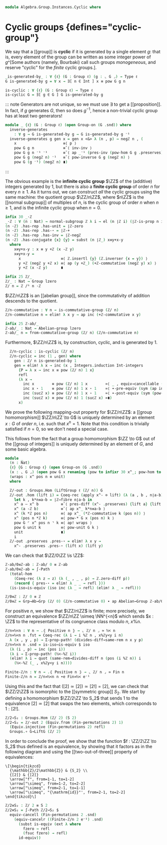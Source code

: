 <!--
```agda
open import Algebra.Group.Instances.Symmetric
open import Algebra.Group.Instances.Integers
open import Algebra.Group.Cat.Base
open import Algebra.Group.Subgroup
open import Algebra.Group.Ab
open import Algebra.Group

open import Cat.Prelude

open import Data.Int.Divisible
open import Data.Int.Universal
open import Data.Fin.Closure
open import Data.Int.DivMod
open import Data.Fin
open import Data.Int hiding (Positive)
open import Data.Nat

open represents-subgroup
open normal-subgroup
open is-group-hom
```
-->

```agda
module Algebra.Group.Instances.Cyclic where
```

<!--
```agda
private module ℤ = Group-on (ℤ .snd) hiding (magma-hlevel)
```
-->

# Cyclic groups {defines="cyclic-group"}

We say that a [[group]] is **cyclic** if it is generated by a single
element $g$: that is, every element of the group can be written as some
integer power of $g$^[Some authors (namely, Bourbaki) call such groups
_monogeneous_, and reserve "cyclic" for the _finite_ cyclic groups.].

```agda
_is-generated-by_ : ∀ {ℓ} (G : Group ℓ) (g : ⌞ G ⌟) → Type ℓ
G is-generated-by g = ∀ x → ∃[ n ∈ Int ] x ≡ pow G g n

is-cyclic : ∀ {ℓ} (G : Group ℓ) → Type ℓ
is-cyclic G = ∃[ g ∈ G ] G is-generated-by g
```

::: note
Generators are not unique, so we must use $\exists$ to get a \[\[proposition]].
In fact, if $g$ generates $G$, then so does $g^{-1}$, hence a non-trivial
cyclic group has at least two generators!

```agda
module _ {ℓ} (G : Group ℓ) (open Group-on (G .snd)) where
  inverse-generates
    : ∀ g → G is-generated-by g → G is-generated-by g ⁻¹
  inverse-generates g gen x = gen x <&> λ (n , p) → negℤ n , (
    x                     ≡⟨ p ⟩
    pow G g n             ≡˘⟨ inv-inv ⟩
    pow G g n ⁻¹ ⁻¹       ≡˘⟨ ap _⁻¹ (pres-inv (pow-hom G g .preserves) {lift n}) ⟩
    pow G g (negℤ n) ⁻¹   ≡˘⟨ pow-inverse G g (negℤ n) ⟩
    pow G (g ⁻¹) (negℤ n) ∎)
```

:::

The obvious example is the **infinite cyclic group** $\ZZ$ of the (additive)
integers generated by $1$, but there is also a **finite cyclic group** of order
$n$ for every $n \geq 1$. As it turns out, we can construct _all_ the cyclic
groups using the same machine: the quotient group $\ZZ/n\ZZ$, where $n\ZZ$
is the [[normal subgroup]] of multiples of $n$, is the cyclic group of order
$n$ when $n \geq 1$, and is the infinite cyclic group when $n = 0$.

```agda
infix 30 _·ℤ
_·ℤ : ∀ (n : Nat) → normal-subgroup ℤ λ i → el (n ∣ℤ i) (∣ℤ-is-prop n i)
(n ·ℤ) .has-rep .has-unit = ∣ℤ-zero
(n ·ℤ) .has-rep .has-⋆ = ∣ℤ-+
(n ·ℤ) .has-rep .has-inv = ∣ℤ-negℤ
(n ·ℤ) .has-conjugate {x} {y} = subst (n ∣ℤ_) x≡y+x-y
  where
    x≡y+x-y : x ≡ y +ℤ (x -ℤ y)
    x≡y+x-y =
      x                  ≡⟨ ℤ.insertl {y} (ℤ.inverser {x = y}) ⟩
      y +ℤ (negℤ y +ℤ x) ≡⟨ ap (y +ℤ_) (+ℤ-commutative (negℤ y) x) ⟩
      y +ℤ (x -ℤ y)      ∎

infix 25 ℤ/_
ℤ/_ : Nat → Group lzero
ℤ/ n = ℤ /ᴳ n ·ℤ
```

$\ZZ/n\ZZ$ is an [[abelian group]], since the commutativity of
addition descends to the quotient.

```agda
ℤ/n-commutative : ∀ n → is-commutative-group (ℤ/ n)
ℤ/n-commutative n = elim! λ x y → ap inc (+ℤ-commutative x y)

infix 25 ℤ-ab/_
ℤ-ab/_ : Nat → Abelian-group lzero
ℤ-ab/_ n = from-commutative-group (ℤ/ n) (ℤ/n-commutative n)
```

Furthermore, $\ZZ/n\ZZ$ is, by construction, cyclic, and is generated
by $1$.

<!--
```agda
module _ (n : Nat) where
  open Group-on ((ℤ/ n) .snd)
```
-->

```agda
  ℤ/n-cyclic : is-cyclic (ℤ/ n)
  ℤ/n-cyclic = inc (1 , gen) where
    gen : ℤ/ n is-generated-by 1
    gen = elim! λ x → inc (x , Integers.induction Int-integers
      {P = λ x → inc x ≡ pow (ℤ/ n) 1 x}
      refl
      (λ x →
        inc x        ≡ pow (ℤ/ n) 1 x        ≃⟨ _ , equiv→cancellable (⋆-equivr 1) ⟩
        inc x ⋆ 1    ≡ pow (ℤ/ n) 1 x ⋆ 1    ≃⟨ ∙-pre-equiv (sym (ap inc (+ℤ-oner x))) ⟩
        inc (sucℤ x) ≡ pow (ℤ/ n) 1 x ⋆ 1    ≃⟨ ∙-post-equiv (sym (pow-sucr (ℤ/ n) 1 x)) ⟩
        inc (sucℤ x) ≡ pow (ℤ/ n) 1 (sucℤ x) ≃∎)
      x)
```

We prove the following mapping-out property for $\ZZ/n\ZZ$: a [[group
homomorphism]] $\ZZ/n\ZZ \to G$ is uniquely determined by an element
$x : G$ of _order_ $n$, i.e. such that $x^n = 1$. Note that this
condition is trivially satisfied if $n = 0$, so we don't need a
special case.

This follows from the fact that a group homomorphism $\ZZ \to G$ out of
the [[group of integers]] is uniquely determined by an element of $G$,
and some basic algebra.

```agda
module _
  (n : Nat)
  {ℓ} {G : Group ℓ} (open Group-on (G .snd))
  (x : ⌞ G ⌟) (open pow G x renaming (pow to infixr 30 x^_; pow-hom to x^-))
  (wraps : x^ pos n ≡ unit)
  where

  ℤ/-out : Groups.Hom (LiftGroup ℓ (ℤ/ n)) G
  ℤ/-out .hom (lift i) = Coeq-rec (apply x^- ⊙ lift) (λ (a , b , n∣a-b) → zero-diff $
    let k , k*n≡a-b = ∣ℤ→fibre n∣a-b in
    x^ a — x^ b          ≡˘⟨ pres-diff (x^- .preserves) {lift a} {lift b} ⟩
    x^ (a -ℤ b)          ≡˘⟨ ap x^_ k*n≡a-b ⟩
    x^ (k *ℤ pos n)      ≡⟨ ap x^_ (*ℤ-commutative k (pos n)) ⟩
    x^ (pos n *ℤ k)      ≡⟨ pow-* G x (pos n) k ⟩
    pow G ⌜ x^ pos n ⌝ k ≡⟨ ap! wraps ⟩
    pow G unit k         ≡⟨ pow-unit G k ⟩
    unit                 ∎)
    i
  ℤ/-out .preserves .pres-⋆ = elim! λ x y →
    x^- .preserves .pres-⋆ (lift x) (lift y)
```

We can check that $\ZZ/0\ZZ \is \ZZ$:

```agda
ℤ-ab/0≡ℤ-ab : ℤ-ab/ 0 ≡ ℤ-ab
ℤ-ab/0≡ℤ-ab = ∫-Path
  (total-hom
    (Coeq-rec (λ z → z) (λ (_ , _ , p) → ℤ.zero-diff p))
    (record { pres-⋆ = elim! λ _ _ → refl }))
  (is-iso→is-equiv (iso inc (λ _ → refl) (elim! λ _ → refl)))

ℤ/0≡ℤ : ℤ/ 0 ≡ ℤ
ℤ/0≡ℤ = Grp→Ab→Grp (ℤ/ 0) (ℤ/n-commutative 0) ∙ ap Abelian→Group ℤ-ab/0≡ℤ-ab
```

For positive $n$, we show that $\ZZ/n\ZZ$ is finite; more precisely,
we construct an equivalence $\ZZ/n\ZZ \simeq \NN^{<n}$ which sends
$x : \ZZ$ to the representative of its congruence class modulo $n$,
$x \% n$.

```agda
ℤ/n≃ℕ<n : ∀ n → .⦃ Positive n ⦄ → ⌞ ℤ/ n ⌟ ≃ ℕ< n
ℤ/n≃ℕ<n n .fst = Coeq-rec (λ i → i %ℤ n , x%ℤy<y i n)
  λ (x , y , p) → Σ-prop-path! (divides-diff→same-rem n x y p)
ℤ/n≃ℕ<n n .snd = is-iso→is-equiv $ iso
  (λ (i , p) → inc (pos i))
  (λ i → Σ-prop-path! (ℕ<-%ℤ i))
  (elim! λ i → quot (same-rem→divides-diff n (pos (i %ℤ n)) i
    (ℕ<-%ℤ (_ , x%ℤy<y i n))))

Finite-ℤ/n : ∀ n → .⦃ Positive n ⦄ → ⌞ ℤ/ n ⌟ ≃ Fin n
Finite-ℤ/n n = ℤ/n≃ℕ<n n ∙e Fin≃ℕ< e⁻¹
```

Using this and the fact that $([2] \simeq [2]) \simeq [2!] = [2]$,
we can check that $\ZZ/2\ZZ$ is isomorphic to the [[symmetric group]] $S_2$.
We start by defining a homomorphism $\ZZ/2\ZZ \to S_2$ that sends 1 to
the equivalence $[2] \simeq [2]$ that swaps the two elements, which
corresponds to $1 : [2!]$.

```agda
ℤ/2→S₂ : Groups.Hom (ℤ/ 2) (S 2)
ℤ/2→S₂ = ℤ/-out 2 (Equiv.from (Fin-permutations 2) 1)
  (Equiv.injective (Fin-permutations 2) refl)
  Groups.∘ G→LiftG (ℤ/ 2)
```

In order to conclude the proof, we show that the function $f : \ZZ/2\ZZ
\to S_2$ thus defined is an equivalence, by showing that it factors as
in the following diagram and using the [[two-out-of-three]] property of
equivalences:

```{.quiver}
\[\begin{tikzcd}
  {\mathbb{Z}/2\mathbb{Z}} & {S_2} \\
  {[2]} & {[2]}
  \arrow["f", from=1-1, to=1-2]
  \arrow["\simeq", from=1-2, to=2-2]
  \arrow["\simeq", from=2-1, to=1-1]
  \arrow["\simeq", "{\mathrm{id}}"', from=2-1, to=2-2]
\end{tikzcd}\]
```

```agda
ℤ/2≡S₂ : ℤ/ 2 ≡ S 2
ℤ/2≡S₂ = ∫-Path ℤ/2→S₂ $
  equiv-cancell (Fin-permutations 2 .snd)
    (equiv-cancelr ((Finite-ℤ/n 2 e⁻¹) .snd)
      (subst is-equiv (ext λ where
        fzero → refl
        (fsuc fzero) → refl)
      id-equiv))
```
